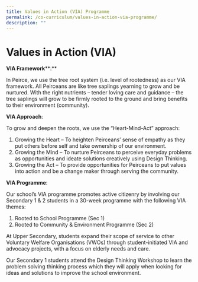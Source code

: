 ```yaml
---
title: Values in Action (VIA) Programme
permalink: /co-curriculum/values-in-action-via-programme/
description: ""
---
```

# **Values in Action (VIA)**

**VIA Framework****:** 

In Peirce, we use the tree root system (i.e. level of rootedness) as our VIA framework. All Peirceans are like tree saplings yearning to grow and be nurtured. With the right nutrients – tender loving care and guidance – the tree saplings will grow to be firmly rooted to the ground and bring benefits to their environment (community). 

**VIA Approach**: 

To grow and deepen the roots, we use the “Heart-Mind-Act” approach:

1.  Growing the Heart – To heighten Peirceans’ sense of empathy as they put others before self and take ownership of our environment. 
2.  Growing the Mind – To nurture Peirceans to perceive everyday problems as opportunities and ideate solutions creatively using Design Thinking. 
3.  Growing the Act – To provide opportunities for Peirceans to put values into action and be a change maker through serving the community.

**VIA Programme**: 

Our school’s VIA programme promotes active citizenry by involving our Secondary 1 & 2 students in a 30-week programme with the following VIA themes: 

1.  Rooted to School Programme (Sec 1)
2.  Rooted to Community & Environment Programme (Sec 2)

At Upper Secondary, students expand their scope of service to other Voluntary Welfare Organisations (VWOs) through student-initiated VIA and advocacy projects, with a focus on elderly needs and care.  

Our Secondary 1 students attend the Design Thinking Workshop to learn the problem solving thinking process which they will apply when looking for ideas and solutions to improve the school environment.